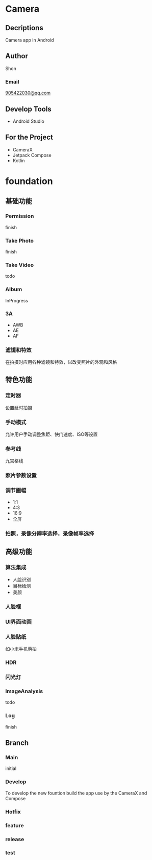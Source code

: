# Camera
## Decriptions
Camera app in Android
## Author
Shon
### Email
905422030@qq.com

## Develop Tools
- Android Studio


## For the Project
- CameraX
- Jetpack Compose
- Kotlin


# foundation
## 基础功能
### Permission
finish
### Take Photo
finish
### Take Video
todo
### Album
InProgress
### 3A
- AWB
- AE
- AF
### 滤镜和特效
在拍摄时应用各种滤镜和特效，以改变照片的外观和风格

## 特色功能
### 定时器
设置延时拍摄
### 手动模式
允许用户手动调整焦距、快门速度、ISO等设置
### 参考线
九宫格线
### 照片参数设置
### 调节画幅
- 1:1
- 4:3
- 16:9
- 全屏

### 拍照，录像分辨率选择，录像帧率选择


## 高级功能
### 算法集成
- 人脸识别
- 目标检测
- 美颜

### 人脸框
### UI界面动画
### 人脸贴纸
如小米手机萌拍
### HDR
### 闪光灯
### ImageAnalysis
todo
### Log
finish

## Branch
### Main
initial
### Develop
To develop the new fountion
build the app use by the CameraX and Compose



### Hotfix
### feature
### release
### test
